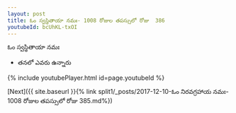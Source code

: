 ```yaml
---
layout: post
title: ఓం స్వస్థితాయా నమః- 1008 రోజుల తపస్సులో రోజు  386
youtubeId: bcUhKL-txOI
---
```

 
 
 ఓం స్వస్థితాయా నమః  
 
 -  తనలో ఎవరు ఉన్నారు 
 
  
 
  
 
 
 
 
 
 


{% include youtubePlayer.html id=page.youtubeId %}
 
[Next]({{ site.baseurl }}{% link  split1/_posts/2017-12-10-ఓం నిరవగ్రహాయ నమః- 1008 రోజుల తపస్సులో రోజు  385.md%})
 
